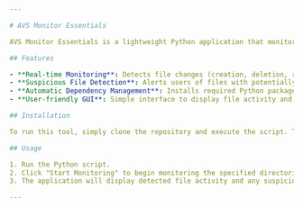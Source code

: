 ```yaml
---

# AVS Monitor Essentials

AVS Monitor Essentials is a lightweight Python application that monitors your Downloads and Temporary folders for file changes. Utilizing the `watchdog` library, it detects newly created, deleted, or renamed files in real-time. The tool flags any suspicious files with extensions indicative of potentially malicious content, such as `.exe`, `.dll`, `.scr`, and `.bat`.

## Features

- **Real-time Monitoring**: Detects file changes (creation, deletion, renaming) in specified directories.
- **Suspicious File Detection**: Alerts users of files with potentially harmful extensions.
- **Automatic Dependency Management**: Installs required Python packages if they are missing.
- **User-friendly GUI**: Simple interface to display file activity and alerts.

## Installation

To run this tool, simply clone the repository and execute the script. The application will automatically install any missing dependencies.

## Usage

1. Run the Python script.
2. Click "Start Monitoring" to begin monitoring the specified directories for file changes.
3. The application will display detected file activity and any suspicious file notifications.

---
```

